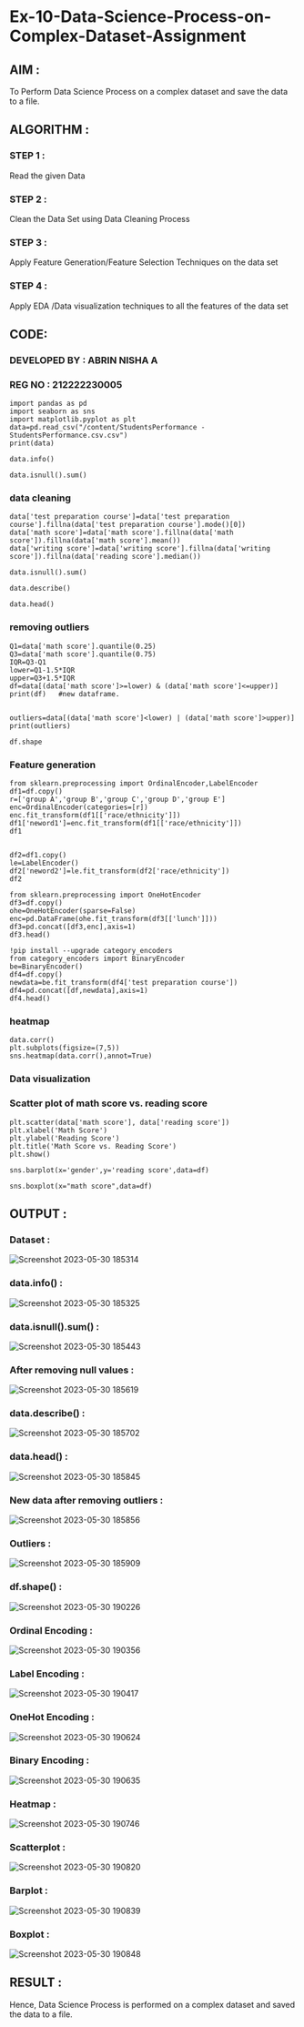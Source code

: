 # Ex-10-Data-Science-Process-on-Complex-Dataset-Assignment


## AIM :

To Perform Data Science Process on a complex dataset and save the data to a file.

## ALGORITHM :

### STEP 1 :

Read the given Data

### STEP 2 :

Clean the Data Set using Data Cleaning Process

### STEP 3 :

Apply Feature Generation/Feature Selection Techniques on the data set

### STEP 4 :

Apply EDA /Data visualization techniques to all the features of the data set

## CODE:

### DEVELOPED BY : ABRIN NISHA A 
### REG NO : 212222230005
```
import pandas as pd
import seaborn as sns
import matplotlib.pyplot as plt
data=pd.read_csv("/content/StudentsPerformance - StudentsPerformance.csv.csv")
print(data)

data.info()

data.isnull().sum()
```

### data cleaning 

```
data['test preparation course']=data['test preparation course'].fillna(data['test preparation course'].mode()[0])
data['math score']=data['math score'].fillna(data['math score']).fillna(data['math score'].mean())
data['writing score']=data['writing score'].fillna(data['writing score']).fillna(data['reading score'].median())

data.isnull().sum()

data.describe()

data.head()
```
### removing outliers
```
Q1=data['math score'].quantile(0.25)
Q3=data['math score'].quantile(0.75)
IQR=Q3-Q1
lower=Q1-1.5*IQR
upper=Q3+1.5*IQR
df=data[(data['math score']>=lower) & (data['math score']<=upper)] 
print(df)   #new dataframe.


outliers=data[(data['math score']<lower) | (data['math score']>upper)] 
print(outliers)

df.shape
```
### Feature generation
```
from sklearn.preprocessing import OrdinalEncoder,LabelEncoder
df1=df.copy()
r=['group A','group B','group C','group D','group E']
enc=OrdinalEncoder(categories=[r])
enc.fit_transform(df1[['race/ethnicity']])
df1['neword1']=enc.fit_transform(df1[['race/ethnicity']])
df1 


df2=df1.copy()
le=LabelEncoder()
df2['neword2']=le.fit_transform(df2['race/ethnicity'])
df2

from sklearn.preprocessing import OneHotEncoder
df3=df.copy()
ohe=OneHotEncoder(sparse=False)
enc=pd.DataFrame(ohe.fit_transform(df3[['lunch']]))
df3=pd.concat([df3,enc],axis=1)
df3.head()

!pip install --upgrade category_encoders
from category_encoders import BinaryEncoder
be=BinaryEncoder()
df4=df.copy()
newdata=be.fit_transform(df4['test preparation course'])
df4=pd.concat([df,newdata],axis=1)
df4.head()
```

### heatmap 
```
data.corr()
plt.subplots(figsize=(7,5))
sns.heatmap(data.corr(),annot=True)
```
### Data visualization

### Scatter plot of math score vs. reading score
```
plt.scatter(data['math score'], data['reading score'])
plt.xlabel('Math Score')
plt.ylabel('Reading Score')
plt.title('Math Score vs. Reading Score')
plt.show()

sns.barplot(x='gender',y='reading score',data=df)

sns.boxplot(x="math score",data=df)
```

## OUTPUT :

### Dataset :

![Screenshot 2023-05-30 185314](https://github.com/Abrinnisha6/Ex-10-Data-Science-Process-on-Complex-Dataset-Assignment/assets/118889454/4a03c31a-3126-484f-96e8-8db466b5902f)

### data.info() :
 
![Screenshot 2023-05-30 185325](https://github.com/Abrinnisha6/Ex-10-Data-Science-Process-on-Complex-Dataset-Assignment/assets/118889454/2e724424-8a1c-4e43-a785-8c5f61845171)

### data.isnull().sum() :

![Screenshot 2023-05-30 185443](https://github.com/Abrinnisha6/Ex-10-Data-Science-Process-on-Complex-Dataset-Assignment/assets/118889454/6af1029c-32a4-43e8-ac66-6d70dfdd8f6c)

### After removing null values :

![Screenshot 2023-05-30 185619](https://github.com/Abrinnisha6/Ex-10-Data-Science-Process-on-Complex-Dataset-Assignment/assets/118889454/2dc5627a-5dda-48ce-97e8-ee43c4a5dbcd)

### data.describe() :
![Screenshot 2023-05-30 185702](https://github.com/Abrinnisha6/Ex-10-Data-Science-Process-on-Complex-Dataset-Assignment/assets/118889454/0fc2360b-b5d3-4498-9ef7-ba5e896a48e1)

### data.head() :

![Screenshot 2023-05-30 185845](https://github.com/Abrinnisha6/Ex-10-Data-Science-Process-on-Complex-Dataset-Assignment/assets/118889454/92fff830-153d-494d-bedd-1042a72b6f61)

### New data after removing outliers :

![Screenshot 2023-05-30 185856](https://github.com/Abrinnisha6/Ex-10-Data-Science-Process-on-Complex-Dataset-Assignment/assets/118889454/e2744dc4-5593-4a0a-a3df-7157c2fe3549)

### Outliers :

![Screenshot 2023-05-30 185909](https://github.com/Abrinnisha6/Ex-10-Data-Science-Process-on-Complex-Dataset-Assignment/assets/118889454/4d9cef8b-bd0e-4eb6-bddd-7361fdfeb160)

### df.shape() :

![Screenshot 2023-05-30 190226](https://github.com/Abrinnisha6/Ex-10-Data-Science-Process-on-Complex-Dataset-Assignment/assets/118889454/9fb2c28a-d082-493c-8fbf-83d62826e21e)

### Ordinal Encoding :

![Screenshot 2023-05-30 190356](https://github.com/Abrinnisha6/Ex-10-Data-Science-Process-on-Complex-Dataset-Assignment/assets/118889454/69939284-4aa1-4fc8-a534-d625e8478685)

### Label Encoding :

![Screenshot 2023-05-30 190417](https://github.com/Abrinnisha6/Ex-10-Data-Science-Process-on-Complex-Dataset-Assignment/assets/118889454/3b0a1a6c-2b31-481a-a769-cd31041c2850)

### OneHot Encoding :

![Screenshot 2023-05-30 190624](https://github.com/Abrinnisha6/Ex-10-Data-Science-Process-on-Complex-Dataset-Assignment/assets/118889454/c05836fd-0907-489d-9702-3ff57a839622)

### Binary Encoding :

![Screenshot 2023-05-30 190635](https://github.com/Abrinnisha6/Ex-10-Data-Science-Process-on-Complex-Dataset-Assignment/assets/118889454/88c2dbe6-ee28-43c3-bca8-3543101c1833)

### Heatmap :

![Screenshot 2023-05-30 190746](https://github.com/Abrinnisha6/Ex-10-Data-Science-Process-on-Complex-Dataset-Assignment/assets/118889454/5d14354a-e37c-4243-8002-ba989a57e356)

### Scatterplot :

![Screenshot 2023-05-30 190820](https://github.com/Abrinnisha6/Ex-10-Data-Science-Process-on-Complex-Dataset-Assignment/assets/118889454/2b3bd6e8-c533-402d-a927-cc4ce110176e)


### Barplot :

![Screenshot 2023-05-30 190839](https://github.com/Abrinnisha6/Ex-10-Data-Science-Process-on-Complex-Dataset-Assignment/assets/118889454/bbfe46b3-8af7-4811-bd82-3c7f615174ee)

### Boxplot :

 ![Screenshot 2023-05-30 190848](https://github.com/Abrinnisha6/Ex-10-Data-Science-Process-on-Complex-Dataset-Assignment/assets/118889454/029d0b3f-907d-421c-946d-603bd2313d88)



## RESULT :


Hence, Data Science Process is performed on a complex dataset and saved the data to a file.





